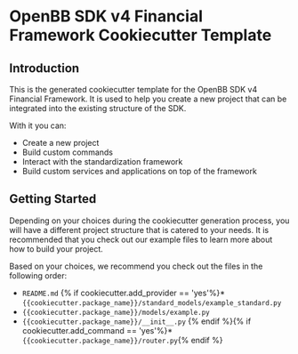 # OpenBB SDK v4 Financial Framework Cookiecutter Template

## Introduction

This is the generated cookiecutter template for the OpenBB SDK v4 Financial Framework.
It is used to help you create a new project that can be integrated into the existing
structure of the SDK.

With it you can:

* Create a new project
* Build custom commands
* Interact with the standardization framework
* Build custom services and applications on top of the framework

## Getting Started

Depending on your choices during the cookiecutter generation process, you will have a
different project structure that is catered to your needs. It is recommended that you
check out our example files to learn more about how to build your project.

Based on your choices, we recommend you check out the files in the following order:

* `README.md`
{% if cookiecutter.add_provider == 'yes'%}* `{{cookiecutter.package_name}}/standard_models/example_standard.py`
* `{{cookiecutter.package_name}}/models/example.py`
* `{{cookiecutter.package_name}}/__init__.py`
{% endif %}{% if cookiecutter.add_command == 'yes'%}* `{{cookiecutter.package_name}}/router.py`{% endif %}
